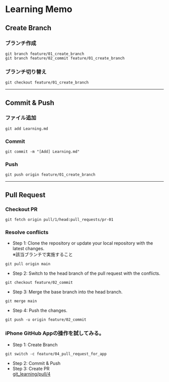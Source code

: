 # Learning Memo

## Create Branch
### ブランチ作成
```
git branch feature/01_create_branch
git branch feature/02_commit feature/01_create_branch
```

### ブランチ切り替え
```
git checkout feature/01_create_branch
```

***
## Commit & Push
### ファイル追加
```
git add Learning.md
```

### Commit
```
git commit -m "[Add] Learning.md"
```

### Push
```
git push origin feature/01_create_branch
```

***
## Pull Request
### Checkout PR
```
git fetch origin pull/1/head:pull_requests/pr-01
```

### Resolve conflicts
- Step 1: Clone the repository or update your local repository with the latest changes.  
※該当ブランチで実施すること
```
git pull origin main
```
- Step 2: Switch to the head branch of the pull request with the conflicts.
```
git checkout feature/02_commit
```

- Step 3: Merge the base branch into the head branch.
```
git merge main
```

- Step 4: Push the changes.
```
git push -u origin feature/02_commit
```

### iPhone GitHub Appの操作を試してみる。

- Step 1: Create Branch
```
git switch -c feature/04_pull_request_for_app
```
- Step 2: Commit & Push
- Step 3: Create PR  
  [git_learning/pull/4](https://github.com/long-910/git_learning/pull/4)


